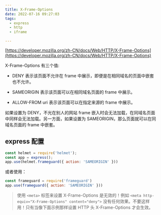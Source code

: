 ```yaml
---
title: X-Frame-Options
date: 2022-07-16 09:27:03
tags:
  - express 
  - http 
  - iframe 
 
---
```



[https://developer.mozilla.org/zh-CN/docs/Web/HTTP/X-Frame-Options](https://developer.mozilla.org/zh-CN/docs/Web/HTTP/X-Frame-Options)

X-Frame-Options 有三个值:

* DENY
表示该页面不允许在 frame 中展示，即便是在相同域名的页面中嵌套也不允许。

* SAMEORIGIN
表示该页面可以在相同域名页面的 frame 中展示。

* ALLOW-FROM uri
表示该页面可以在指定来源的 frame 中展示。

如果设置为 DENY，不光在别人的网站 frame 嵌入时会无法加载，在同域名页面中同样会无法加载。另一方面，如果设置为 SAMEORIGIN，那么页面就可以在同域名页面的 frame 中嵌套。

## express 配置
```js
const helmet = require('helmet');
const app = express();
app.use(helmet.frameguard({ action: 'SAMEORIGIN' }))
```

或者使用：

```js
const frameguard = require('frameguard')
app.use(frameguard({ action: 'SAMEORIGIN' }))
```


> 使用 `<meta>` 标签来设置 X-Frame-Options 是无效的！例如 `<meta http-equiv="X-Frame-Options" content="deny">` 没有任何效果。不要这样用！只有当像下面示例那样设置 HTTP 头 X-Frame-Options 才会生效。

